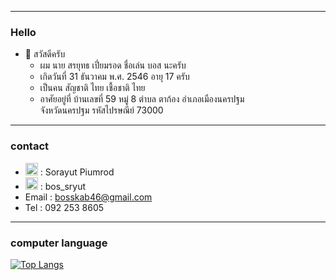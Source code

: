 <hr>
<h3>Hello</h3>

- 👋 สวัสดีครับ 
     - ผม นาย สรยุทธ เปี่ยมรอด ชื่อเล่น บอส นะครับ<br>
     -  เกิดวันที่ 31 ธันวาคม พ.ศ. 2546 อายุ 17 ครับ<br>
     -  เป็นคน สัญชาติ ไทย เชื้อชาติ ไทย<br>
     -  อาศัยอยู่ที่ บ้านเลขที่ 59 หมู่ 8 ตำบล ตาก้อง อำเภอเมืองนครปฐม<br>
       จังหวัดนครปฐม รหัสไปรษณีย์ 73000<br>
<hr>
<h3>contact</h3>

- <a href="https://web.facebook.com/bboss.lnwkak"><img src="https://user-images.githubusercontent.com/61747927/143051792-fdbbb1f2-1836-4f06-a922-18704ee6cfca.png" width = "20 px"/></a> :  Sorayut Piumrod <br>
- <a href="https://l.facebook.com/l.php?u=https%3A%2F%2Fwww.instagram.com%2Fbos_sryut%3Ffbclid%3DIwAR1zDEk4pC88VoXK-y-snPErKAGfhvSlNixmRD8Ww4USzgvSkfFSj1PhcNA&h=AT1Sk1Z9r6Ahduxzx5KgmrSTpHTAUYKwTYqhXvCVy08HZmuGqIlPFtdrQvHQJZssZecyixhi53_VDgxuIcYsrwDq37aMrHMs5tegQODZbR4NXJztPxa00Jy97UoHdIYIQFpl"><img src="https://user-images.githubusercontent.com/61747927/143053268-38b7fcbd-6b67-4893-8782-03f04b19adee.png" width = "20 px"/></a> : bos_sryut <br>
- Email : bosskab46@gmail.com<br>
- Tel : 092 253 8605
<hr>

<h3>computer language</h3>


[![Top Langs](https://github-readme-stats.vercel.app/api/top-langs/?username=boss2546th)](https://github.com/anuraghazra/github-readme-stats)
